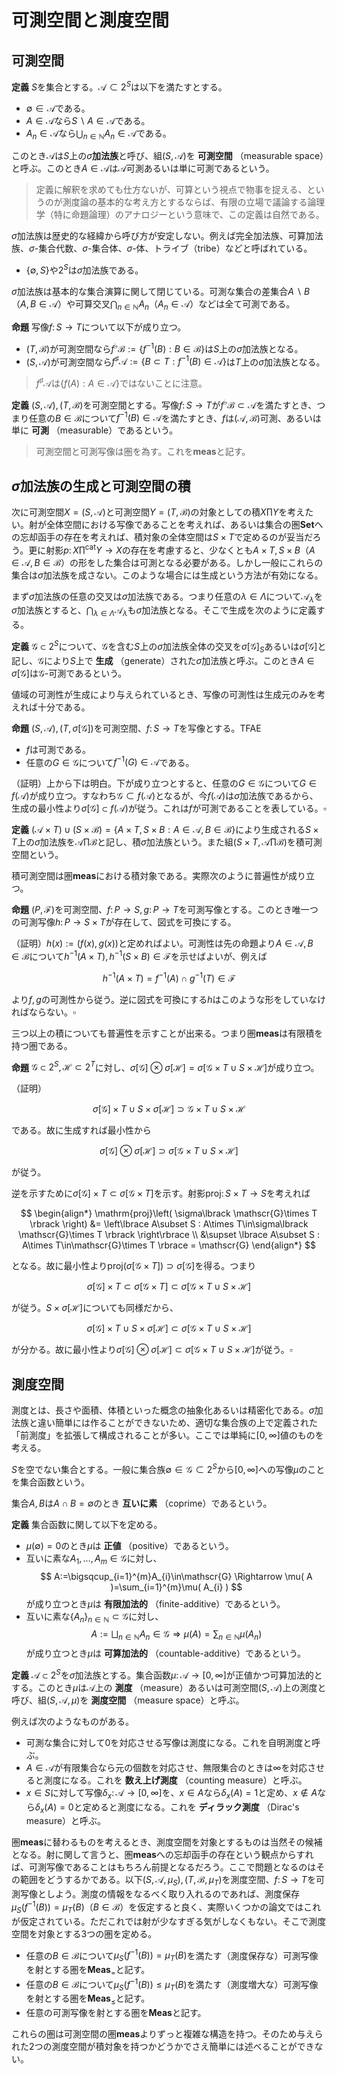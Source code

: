 
# 可測空間と測度空間



## 可測空間

__定義__ $S$を集合とする。$\mathscr{A}\subset 2^{S}$は以下を満たすとする。

- $\emptyset\in\mathscr{A}$である。
- $A\in\mathscr{A}$なら$S\backslash A\in\mathscr{A}$である。
- $A_{n}\in\mathscr{A}$なら$\bigcup_{n\in\mathbb{N}}A_{n}\in\mathscr{A}$である。

このとき$\mathscr{A}$は$S$上の$\sigma$**加法族**と呼び、組$( S, \mathscr{A} )$を **可測空間** （measurable space）と呼ぶ。このとき$A\in\mathscr{A}$は$\mathscr{A}$可測あるいは単に可測であるという。

> 定義に解釈を求めても仕方ないが、可算という視点で物事を捉える、というのが測度論の基本的な考え方とするならば、有限の立場で議論する論理学（特に命題論理）のアナロジーという意味で、この定義は自然である。

$\sigma$加法族は歴史的な経緯から呼び方が安定しない。例えば完全加法族、可算加法族、$\sigma$-集合代数、$\sigma$-集合体、$\sigma$-体、トライブ（tribe）などと呼ばれている。

- $\lbrace \emptyset, S \rbrace$や$2^{S}$は$\sigma$加法族である。

$\sigma$加法族は基本的な集合演算に関して閉じている。可測な集合の差集合$A\backslash B$（$A, B\in\mathscr{A}$）や可算交叉$\bigcap_{n\in\mathbb{N}}A_{n}$（$A_{n}\in\mathscr{A}$）などは全て可測である。

__命題__ 写像$f\colon S\rightarrow T$について以下が成り立つ。

- $( T, \mathscr{B} )$が可測空間なら$f^{\flat}\mathscr{B}:=\lbrace f^{-1}( B ) : B\in\mathscr{B} \rbrace$は$S$上の$\sigma$加法族となる。
- $( S, \mathscr{A} )$が可測空間なら$f^{\sharp}\mathscr{A}:=\lbrace B\subset T : f^{-1}( B )\in\mathscr{A} \rbrace$は$T$上の$\sigma$加法族となる。

> $f^{\sharp}\mathscr{A}$は$\lbrace f( A ) : A\in\mathscr{A} \rbrace$ではないことに注意。

__定義__ $( S, \mathscr{A} ), ( T, \mathscr{B} )$を可測空間とする。写像$f\colon S\rightarrow T$が$f^{\flat}\mathscr{B}\subset\mathscr{A}$を満たすとき、つまり任意の$B\in\mathscr{B}$について$f^{-1}( B )\in\mathscr{A}$を満たすとき、$f$は$(\mathscr{A}, \mathscr{B})$可測、あるいは単に **可測** （measurable）であるという。

> 可測空間と可測写像は圏を為す。これを$\mathbf{meas}$と記す。




## $\sigma$加法族の生成と可測空間の積

次に可測空間$X=( S, \mathscr{A} )$と可測空間$Y=( T, \mathscr{B} )$の対象としての積$X\prod Y$を考えたい。射が全体空間における写像であることを考えれば、あるいは集合の圏$\mathbf{Set}$への忘却函手の存在を考えれば、積対象の全体空間は$S\times T$で定めるのが妥当だろう。更に射影$p\colon X\prod^{\mathrm{cat}}Y\rightarrow X$の存在を考慮すると、少なくとも$A\times T, S\times B$（$A\in\mathscr{A}, B\in\mathscr{B}$）の形をした集合は可測となる必要がある。しかし一般にこれらの集合は$\sigma$加法族を成さない。このような場合には生成という方法が有効になる。

まず$\sigma$加法族の任意の交叉は$\sigma$加法族である。つまり任意の$\lambda\in\Lambda$について$\mathscr{A}_{\lambda}$を$\sigma$加法族とすると、$\bigcap_{\lambda\in\Lambda}\mathscr{A}_{\lambda}$も$\sigma$加法族となる。そこで生成を次のように定義する。

__定義__ $\mathscr{G}\subset 2^{S}$について、$\mathscr{G}$を含む$S$上の$\sigma$加法族全体の交叉を$\sigma\lbrack \mathscr{G} \rbrack_{S}$あるいは$\sigma\lbrack \mathscr{G} \rbrack$と記し、$\mathscr{G}$により$S$上で **生成** （generate）された$\sigma$加法族と呼ぶ。このとき$A\in\sigma\lbrack \mathscr{G} \rbrack$は$\mathscr{G}$-可測であるという。

値域の可測性が生成により与えられているとき、写像の可測性は生成元のみを考えれば十分である。

__命題__ $( S, \mathscr{A} ), ( T, \sigma\lbrack \mathscr{G} \rbrack )$を可測空間、$f\colon S\rightarrow T$を写像とする。TFAE

- $f$は可測である。
- 任意の$G\in\mathscr{G}$について$f^{-1}( G )\in\mathscr{A}$である。

（証明）上から下は明白。下が成り立つとすると、任意の$G\in\mathscr{G}$について$G\in f( \mathscr{A} )$が成り立つ。すなわち$\mathscr{G}\subset f( \mathscr{A} )$となるが、今$f( \mathscr{A} )$は$\sigma$加法族であるから、生成の最小性より$\sigma\lbrack \mathscr{G} \rbrack\subset f( \mathscr{A} )$が従う。これは$f$が可測であることを表している。$\square$

__定義__ $(\mathscr{A}\times T)\cup (S\times\mathscr{B})=\lbrace A\times T, S\times B : A\in\mathscr{A}, B\in\mathscr{B} \rbrace$により生成される$S\times T$上の$\sigma$加法族を$\mathscr{A}\prod\mathscr{B}$と記し、積$\sigma$加法族という。また組$( S\times T, \mathscr{A}\prod\mathscr{B} )$を積可測空間という。

積可測空間は圏$\mathbf{meas}$における積対象である。実際次のように普遍性が成り立つ。

__命題__ $( P, \mathscr{F} )$を可測空間、$f\colon P\rightarrow S, g\colon P\rightarrow T$を可測写像とする。このとき唯一つの可測写像$h\colon P\rightarrow S\times T$が存在して、図式を可換にする。

（証明）$h( x ):=( f( x ), g( x ) )$と定めればよい。可測性は先の命題より$A\in\mathscr{A}, B\in\mathscr{B}$について$h^{-1}( A\times T ), h^{-1}( S\times B )\in\mathscr{F}$を示せばよいが、例えば

$$
h^{-1}( A\times T )=f^{-1}( A )\cap g^{-1}( T )\in\mathscr{F}
$$

より$f, g$の可測性から従う。逆に図式を可換にする$h$はこのような形をしていなければならない。$\square$

三つ以上の積についても普遍性を示すことが出来る。つまり圏$\mathbf{meas}$は有限積を持つ圏である。

__命題__ $\mathscr{G}\subset 2^{S}, \mathscr{H}\subset 2^{T}$に対し、$\sigma\lbrack \mathscr{G} \rbrack\otimes\sigma\lbrack \mathscr{H} \rbrack = \sigma\lbrack \mathscr{G}\times T\cup S\times\mathscr{H} \rbrack$が成り立つ。

（証明）

$$
\sigma\lbrack \mathscr{G} \rbrack\times T\cup S\times\sigma\lbrack \mathscr{H} \rbrack \supset \mathscr{G}\times T\cup S\times\mathscr{H}
$$

である。故に生成すれば最小性から

$$
\sigma\lbrack \mathscr{G} \rbrack\otimes\sigma\lbrack \mathscr{H} \rbrack \supset \sigma\lbrack \mathscr{G}\times T\cup S\times\mathscr{H} \rbrack
$$

が従う。

逆を示すために$\sigma\lbrack \mathscr{G} \rbrack\times T\subset\sigma\lbrack \mathscr{G}\times T \rbrack$を示す。射影$\mathrm{proj}\colon S\times T\rightarrow S$を考えれば

$$
\begin{align*}
\mathrm{proj}\left( \sigma\lbrack \mathscr{G}\times T \rbrack \right) &= \left\lbrace A\subset S : A\times T\in\sigma\lbrack \mathscr{G}\times T \rbrack \right\rbrace \\
&\supset \lbrace A\subset S : A\times T\in\mathscr{G}\times T \rbrace = \mathscr{G}
\end{align*}
$$


となる。故に最小性より$\mathrm{proj}\left( \sigma\lbrack \mathscr{G}\times T \rbrack \right)\supset\sigma\lbrack \mathscr{G} \rbrack$を得る。つまり

$$
\sigma\lbrack \mathscr{G} \rbrack\times T\subset\sigma\lbrack \mathscr{G}\times T \rbrack\subset\sigma\lbrack \mathscr{G}\times T\cup S\times\mathscr{H} \rbrack
$$

が従う。$S\times\sigma\lbrack \mathscr{H} \rbrack$についても同様だから、

$$
\sigma\lbrack \mathscr{G} \rbrack\times T\cup S\times\sigma\lbrack \mathscr{H} \rbrack \subset \sigma\lbrack \mathscr{G}\times T\cup S\times\mathscr{H} \rbrack
$$

が分かる。故に最小性より$\sigma\lbrack \mathscr{G} \rbrack\otimes\sigma\lbrack \mathscr{H} \rbrack \subset \sigma\lbrack \mathscr{G}\times T\cup S\times\mathscr{H} \rbrack$が従う。$\square$




## 測度空間

測度とは、長さや面積、体積といった概念の抽象化あるいは精密化である。$\sigma$加法族と違い簡単には作ることができないため、適切な集合族の上で定義された「前測度」を拡張して構成されることが多い。ここでは単純に$\lbrack 0, \infty \rbrack$値のものを考える。

$S$を空でない集合とする。一般に集合族$\emptyset\in\mathscr{G}\subset 2^{S}$から$\lbrack 0, \infty \rbrack$への写像$\mu$のことを集合函数という。

集合$A, B$は$A\cap B=\emptyset$のとき **互いに素** （coprime）であるという。

__定義__ 集合函数に関して以下を定める。

- $\mu( \emptyset )=0$のとき$\mu$は **正値** （positive）であるという。
- 互いに素な$A_{1}, \dotsc, A_{m}\in\mathscr{G}$に対し、
$$
A:=\bigsqcup_{i=1}^{m}A_{i}\in\mathscr{G} \Rightarrow \mu( A )=\sum_{i=1}^{m}\mu( A_{i} )
$$
が成り立つとき$\mu$は **有限加法的** （finite-additive）であるという。
- 互いに素な$\lbrace A_{n} \rbrace_{n\in\mathbb{N}}\subset\mathscr{G}$に対し、
$$
A:=\bigsqcup_{n\in\mathbb{N}} A_{n}\in\mathscr{G} \Rightarrow \mu( A )=\sum_{n\in\mathbb{N}}\mu( A_{n} )
$$
が成り立つとき$\mu$は **可算加法的** （countable-additive）であるという。

__定義__ $\mathscr{A}\subset 2^{S}$を$\sigma$加法族とする。集合函数$\mu\colon\mathscr{A}\rightarrow\lbrack 0, \infty \rbrack$が正値かつ可算加法的とする。このとき$\mu$は$\mathscr{A}$上の **測度** （measure）あるいは可測空間$( S, \mathscr{A} )$上の測度と呼び、組$( S, \mathscr{A}, \mu )$を **測度空間** （measure space）と呼ぶ。

例えば次のようなものがある。

- 可測な集合に対して$0$を対応させる写像は測度になる。これを自明測度と呼ぶ。
- $A\in\mathscr{A}$が有限集合なら元の個数を対応させ、無限集合のときは$\infty$を対応させると測度になる。これを **数え上げ測度** （counting measure）と呼ぶ。
- $x\in S$に対して写像$\delta_{x}\colon\mathscr{A}\rightarrow\lbrack 0, \infty \rbrack$を、$x\in A$なら$\delta_{x}( A )=1$と定め、$x\notin A$なら$\delta_{x}( A )=0$と定めると測度になる。これを **ディラック測度** （Dirac's measure）と呼ぶ。

圏$\mathbf{meas}$に替わるものを考えるとき、測度空間を対象とするものは当然その候補となる。射に関して言うと、圏$\mathbf{meas}$への忘却函手の存在という観点からすれば、可測写像であることはもちろん前提となるだろう。ここで問題となるのはその範囲をどうするかである。以下$( S, \mathscr{A}, \mu_{S} ), ( T, \mathscr{B}, \mu_{T} )$を測度空間、$f\colon S\rightarrow T$を可測写像としよう。測度の情報をなるべく取り入れるのであれば、測度保存$\mu_{S}( f^{-1}( B ) )=\mu_{T}( B )$（$B\in\mathscr{B}$）を仮定すると良く、実際いくつかの論文ではこれが仮定されている。ただこれでは射が少なすぎる気がしなくもない。そこで測度空間を対象とする3つの圏を定める。

- 任意の$B\in\mathscr{B}$について$\mu_{S}( f^{-1}( B ) )=\mu_{T}( B )$を満たす（測度保存な）可測写像を射とする圏を$\mathbf{Meas}_{=}$と記す。
- 任意の$B\in\mathscr{B}$について$\mu_{S}( f^{-1}( B ) )\le\mu_{T}( B )$を満たす（測度増大な）可測写像を射とする圏を$\mathbf{Meas}_{\le}$と記す。
- 任意の可測写像を射とする圏を$\mathbf{Meas}$と記す。

これらの圏は可測空間の圏$\mathbf{meas}$よりずっと複雑な構造を持つ。そのため与えられた2つの測度空間が積対象を持つかどうかでさえ簡単には述べることができない。
